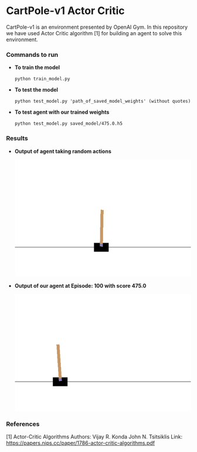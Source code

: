 # CartPole-v1 Actor Critic
CartPole-v1 is an environment presented by OpenAI Gym. In this repository we have used Actor Critic algorithm [1] for building an agent to solve this environment.

### Commands to run
  * **To train the model**

        python train_model.py

  * **To test the model**
        
        python test_model.py 'path_of_saved_model_weights' (without quotes)

  * **To test agent with our trained weights** 
 
        python test_model.py saved_model/475.0.h5


### Results

 * **Output of agent taking random actions**

      ![Episode: 0](demo/cartpole-v1_random.gif)

 * **Output of our agent at Episode: 100 with score 475.0**
 
      ![Episode: 100, Score:475.0](demo/cartpole-v1_our.gif)


### References
[1] Actor-Critic Algorithms 
    Authors: Vijay R. Konda John N. Tsitsiklis
    Link: https://papers.nips.cc/paper/1786-actor-critic-algorithms.pdf


